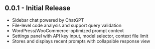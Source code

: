 ## 0.0.1 - Initial Release

- Sidebar chat powered by ChatGPT
- File-level code analysis and support query validation
- WordPress/WooCommerce-optimized prompt context
- Settings panel with API key input, model selector, context file limit
- Stores and displays recent prompts with collapsible response view

